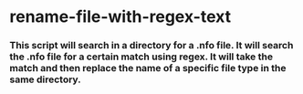 # rename-file-with-regex-text
### This script will search in a directory for a .nfo file. It will search the .nfo file for a certain match using regex. It will take the match and then replace the name of a specific file type in the same directory.